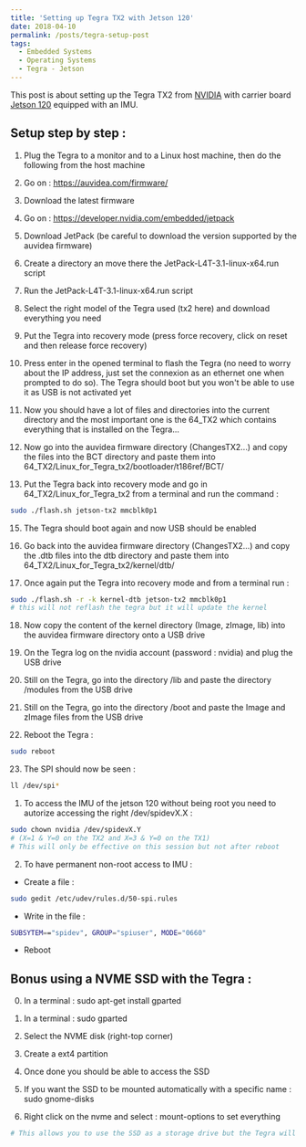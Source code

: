 ```yaml
---
title: 'Setting up Tegra TX2 with Jetson 120'
date: 2018-04-10
permalink: /posts/tegra-setup-post
tags:
  - Embedded Systems
  - Operating Systems
  - Tegra - Jetson
---
```



This post is about setting up the Tegra TX2 from [NVIDIA](https://devblogs.nvidia.com/jetson-tx2-delivers-twice-intelligence-edge/) with carrier board [Jetson 120](https://auvidea.com/product/70714/) equipped with an IMU.

Setup step by step :
---------------------------------------

1. Plug the Tegra to a monitor and to a Linux host machine, then do the following from the host machine

2. Go on : https://auvidea.com/firmware/

3. Download the latest firmware

4. Go on : https://developer.nvidia.com/embedded/jetpack

5. Download JetPack (be careful to download the version supported by the auvidea firmware)

6. Create a directory an move there the JetPack-L4T-3.1-linux-x64.run script

7. Run the JetPack-L4T-3.1-linux-x64.run script

8. Select the right model of the Tegra used (tx2 here) and download everything you need

9. Put the Tegra into recovery mode (press force recovery, click on reset and then release force recovery)

10. Press enter in the opened terminal to flash the Tegra (no need to worry about the IP address, just set the connexion as an ethernet one when prompted to do so). The Tegra should boot but you won't be able to use it as USB is not activated yet

11. Now you should have a lot of files and directories into the current directory and the most important one is the 64_TX2 which contains everything that is installed on the Tegra...

12. Now go into the auvidea firmware directory (ChangesTX2...) and copy the files into the BCT directory and paste them into 64_TX2/Linux_for_Tegra_tx2/bootloader/t186ref/BCT/

14. Put the Tegra back into recovery mode and go in 64_TX2/Linux_for_Tegra_tx2 from a terminal and run the command : 
```bash
sudo ./flash.sh jetson-tx2 mmcblk0p1
```

15. The Tegra should boot again and now USB should be enabled

16. Go back into the auvidea firmware directory (ChangesTX2...) and copy the .dtb files into the dtb directory and paste them into 64_TX2/Linux_for_Tegra_tx2/kernel/dtb/

17. Once again put the Tegra into recovery mode and from a terminal run :
```bash
sudo ./flash.sh -r -k kernel-dtb jetson-tx2 mmcblk0p1
# this will not reflash the tegra but it will update the kernel
```

18. Now copy the content of the kernel directory (Image, zImage, lib) into the auvidea firmware directory onto a USB drive

19. On the Tegra log on the nvidia account (password : nvidia) and plug the USB drive

20. Still on the Tegra, go into the directory /lib and paste the directory /modules from the USB drive

21. Still on the Tegra, go into the directory /boot and paste the Image and zImage files from the USB drive

22. Reboot the Tegra : 
```bash
sudo reboot
```

23. The SPI should now be seen : 
```bash
ll /dev/spi*
```

  1. To access the IMU of the jetson 120 without being root you need to autorize accessing the right /dev/spidevX.X :
```bash
sudo chown nvidia /dev/spidevX.Y
# (X=1 & Y=0 on the TX2 and X=3 & Y=0 on the TX1)
# This will only be effective on this session but not after reboot
```

  2. To have permanent non-root access to IMU :

  * Create a file : 
  ```bash
  sudo gedit /etc/udev/rules.d/50-spi.rules
  ```
  * Write in the file : 
  ```bash
  SUBSYTEM=="spidev", GROUP="spiuser", MODE="0660"
  ```
  * Reboot



Bonus using a NVME SSD with the Tegra :
---------------------------------------

0. In a terminal : sudo apt-get install gparted

1. In a terminal : sudo gparted

2. Select the NVME disk (right-top corner)

3. Create a ext4 partition

4. Once done you should be able to access the SSD

5. If you want the SSD to be mounted automatically with a specific name : sudo gnome-disks

6. Right click on the nvme and select : mount-options to set everything
```bash
# This allows you to use the SSD as a storage drive but the Tegra will still boot on eMMC
```
